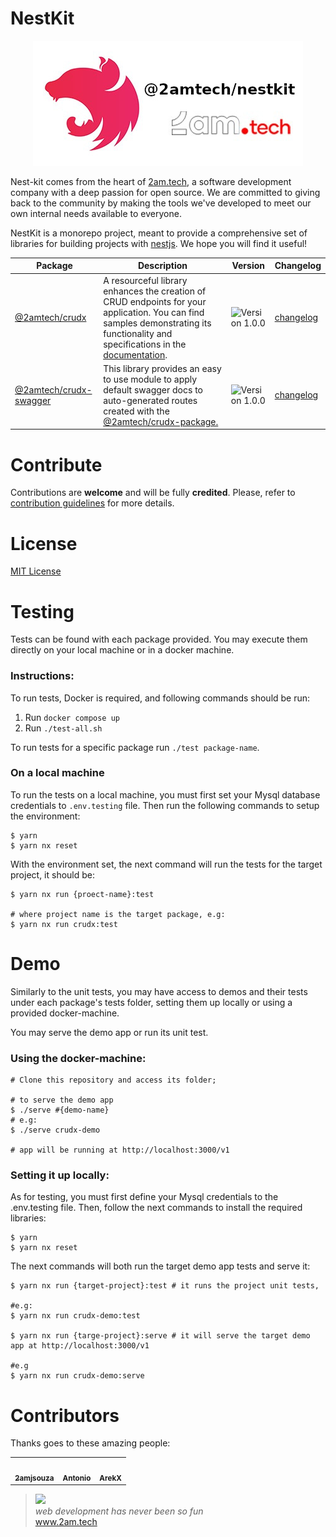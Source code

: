 # NestKit

<p align="center">
  <img src="./resource/nestkit-logo.jpeg">
</p>

Nest-kit comes from the heart of [2am.tech](https://2am.tech), a software development company with a deep passion for open source. We are committed to giving back to the community by making the tools we've developed to meet our own internal needs available to everyone.

NestKit is a monorepo project, meant to provide a comprehensive set of libraries for building projects with [nestjs](https://nestjs.com/). We hope you will find it useful!

| Package | Description | Version | Changelog |
| ------------------------------------------------------ | ------------------------------------------------------ | ------------------------------------------------------ | ------------------------------------------------------ |
| [@2amtech/crudx](./packages/crudx/README.md) | A resourceful library enhances the creation of CRUD endpoints for your application. You can find samples demonstrating its functionality and specifications in the [documentation](./packages/crudx/README.md). | ![Version 1.0.0](https://img.shields.io/badge/version-1.0.0-blue) | [changelog](./packages/crudx/CHANGELOG.md) |
| [@2amtech/crudx-swagger](./packages/crudx-swagger/README.md) | This library provides an easy to use module to apply default swagger docs to auto-generated routes created with the [@2amtech/crudx-package.](./packages/crudx/README.md) | ![Version 1.0.0](https://img.shields.io/badge/version-1.0.0-blue) | [changelog](./packages/crudx-swagger/CHANGELOG.md)

# Contribute

Contributions are **welcome** and will be fully **credited**. Please, refer to [contribution guidelines](CONTRIBUTING.md) for more details.

# License

[MIT License](LICENSE)

# Testing

Tests can be found with each package provided. You may execute them directly on your local machine or in a docker machine.

### Instructions:

To run tests, Docker is required, and following commands should be run:

1. Run `docker compose up`
2. Run `./test-all.sh`

To run tests for a specific package run `./test package-name`.

### On a local machine

To run the tests on a local machine, you must first set your
Mysql database credentials to `.env.testing` file. Then run
the following commands to setup the environment:

```shell
$ yarn
$ yarn nx reset
```

With the environment set, the next command will run the tests for the target project, it should be:

```shell
$ yarn nx run {proect-name}:test

# where project name is the target package, e.g:
$ yarn nx run crudx:test
```

# Demo 

Similarly to the unit tests, you may have access to demos and their tests under each package's tests folder, setting them up locally or using a provided docker-machine.

You may serve the demo app or run its unit test.

### Using the docker-machine:

```shell
# Clone this repository and access its folder;

# to serve the demo app
$ ./serve #{demo-name}
# e.g:
$ ./serve crudx-demo

# app will be running at http://localhost:3000/v1
```

### Setting it up locally:

As for testing, you must first define your Mysql credentials to the .env.testing file.
Then, follow the next commands to install the required libraries:

```shell
$ yarn
$ yarn nx reset
```

The next commands will both run the target demo app tests and serve it:

```shell
$ yarn nx run {target-project}:test # it runs the project unit tests, 

#e.g:
$ yarn nx run crudx-demo:test

$ yarn nx run {targe-project}:serve # it will serve the target demo app at http://localhost:3000/v1

#e.g
$ yarn nx run crudx-demo:serve
```

# Contributors

Thanks goes to these amazing people:

<!-- automate it when we move to github, here as a draft atm -->
<table>
  <tr>
    <td align="center"><a href="https://github.com/2amjsouza"><img src="https://avatars.githubusercontent.com/u/142612126?v=4" width="100px;" alt=""/><br /><sub><b>2amjsouza</b></sub></a></td>
    <td align="center"><a href="https://github.com/tonydspaniard"><img src="https://avatars.githubusercontent.com/u/566016?v=4" width="100px;" alt=""/><br /><sub><b>Antonio</b></sub></a></td>
    <td align="center"><a href="https://github.com/ArekX"><img src="https://avatars.githubusercontent.com/u/4344776?v=4" width="100px;" alt=""/><br /><sub><b>ArekX</b></sub></a></td>
  </tr>
  <tr>
</table>

<blockquote>
    <a href="https://2am.tech"><img src="http://www.gravatar.com/avatar/55363394d72945ff7ed312556ec041e0.png"></a><br>
    <i>web development has never been so fun</i><br> 
    <a href="https://2am.tech">www.2am.tech</a>
</blockquote>